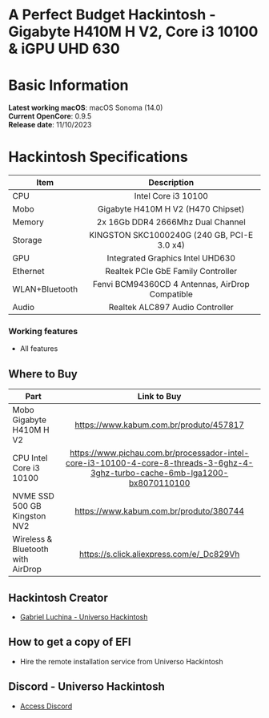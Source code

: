 # A Perfect Budget Hackintosh - Gigabyte H410M H V2, Core i3 10100 & iGPU UHD 630

# Basic Information

**Latest working macOS**: macOS Sonoma (14.0)
<br>
**Current OpenCore**: 0.9.5
<br>
**Release date**: 11/10/2023

# Hackintosh Specifications
|Item|Description|
|-|:-------:|
|CPU|Intel Core i3 10100|
|Mobo|Gigabyte H410M H V2 (H470 Chipset)|
|Memory|2x 16Gb DDR4 2666Mhz Dual Channel|
|Storage|KINGSTON SKC1000240G (240 GB, PCI-E 3.0 x4)|
|GPU|Integrated Graphics Intel UHD630|
|Ethernet|Realtek PCIe GbE Family Controller|
|WLAN+Bluetooth|Fenvi BCM94360CD 4 Antennas, AirDrop Compatible|
|Audio|Realtek ALC897 Audio Controller|

### Working features
- All features

## Where to Buy

|Part|Link to Buy|
|-|:-------:|
|Mobo Gigabyte H410M H V2|https://www.kabum.com.br/produto/457817|
|CPU Intel Core i3 10100|https://www.pichau.com.br/processador-intel-core-i3-10100-4-core-8-threads-3-6ghz-4-3ghz-turbo-cache-6mb-lga1200-bx8070110100|
|NVME SSD 500 GB Kingston NV2|https://www.kabum.com.br/produto/380744|
|Wireless & Bluetooth with AirDrop|https://s.click.aliexpress.com/e/_Dc829Vh|

## Hackintosh Creator
- [Gabriel Luchina - Universo Hackintosh](https://luchina.com.br)

## How to get a copy of EFI
- Hire the remote installation service from Universo Hackintosh

## Discord - Universo Hackintosh
- [Access Discord](https://discord.universohackintosh.com.br)
